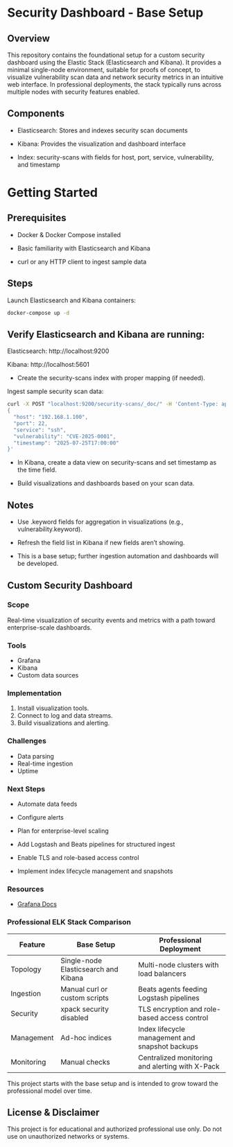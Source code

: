 # Security Dashboard - Base Setup
## Overview
This repository contains the foundational setup for a custom security dashboard using the Elastic Stack (Elasticsearch and Kibana). It provides a minimal single-node environment, suitable for proofs of concept, to visualize vulnerability scan data and network security metrics in an intuitive web interface. In professional deployments, the stack typically runs across multiple nodes with security features enabled.

## Components
- Elasticsearch: Stores and indexes security scan documents

- Kibana: Provides the visualization and dashboard interface

- Index: security-scans with fields for host, port, service, vulnerability, and timestamp

# Getting Started
## Prerequisites
- Docker & Docker Compose installed

- Basic familiarity with Elasticsearch and Kibana

- curl or any HTTP client to ingest sample data

## Steps
Launch Elasticsearch and Kibana containers:

```bash
docker-compose up -d
```
## Verify Elasticsearch and Kibana are running:

Elasticsearch: http://localhost:9200

Kibana: http://localhost:5601

- Create the security-scans index with proper mapping (if needed).

Ingest sample security scan data:

```bash
curl -X POST "localhost:9200/security-scans/_doc/" -H 'Content-Type: application/json' -d'
{
  "host": "192.168.1.100",
  "port": 22,
  "service": "ssh",
  "vulnerability": "CVE-2025-0001",
  "timestamp": "2025-07-25T17:00:00"
}'
```
- In Kibana, create a data view on security-scans and set timestamp as the time field.

- Build visualizations and dashboards based on your scan data.

## Notes
- Use .keyword fields for aggregation in visualizations (e.g., vulnerability.keyword).

- Refresh the field list in Kibana if new fields aren’t showing.

- This is a base setup; further ingestion automation and dashboards will be developed.

## Custom Security Dashboard

### Scope
Real-time visualization of security events and metrics with a path toward enterprise-scale dashboards.

### Tools
- Grafana
- Kibana
- Custom data sources

### Implementation
1. Install visualization tools.
2. Connect to log and data streams.
3. Build visualizations and alerting.

### Challenges
- Data parsing
- Real-time ingestion
- Uptime

### Next Steps
- Automate data feeds
- Configure alerts
- Plan for enterprise-level scaling

- Add Logstash and Beats pipelines for structured ingest
- Enable TLS and role-based access control
- Implement index lifecycle management and snapshots

### Resources
- [Grafana Docs](https://grafana.com/docs/)

### Professional ELK Stack Comparison

| Feature | Base Setup | Professional Deployment |
|--------|------------|-------------------------|
| Topology | Single-node Elasticsearch and Kibana | Multi-node clusters with load balancers |
| Ingestion | Manual curl or custom scripts | Beats agents feeding Logstash pipelines |
| Security | xpack security disabled | TLS encryption and role-based access control |
| Management | Ad-hoc indices | Index lifecycle management and snapshot backups |
| Monitoring | Manual checks | Centralized monitoring and alerting with X-Pack |

This project starts with the base setup and is intended to grow toward the professional model over time.

## License & Disclaimer
This project is for educational and authorized professional use only. Do not use on unauthorized networks or systems.

